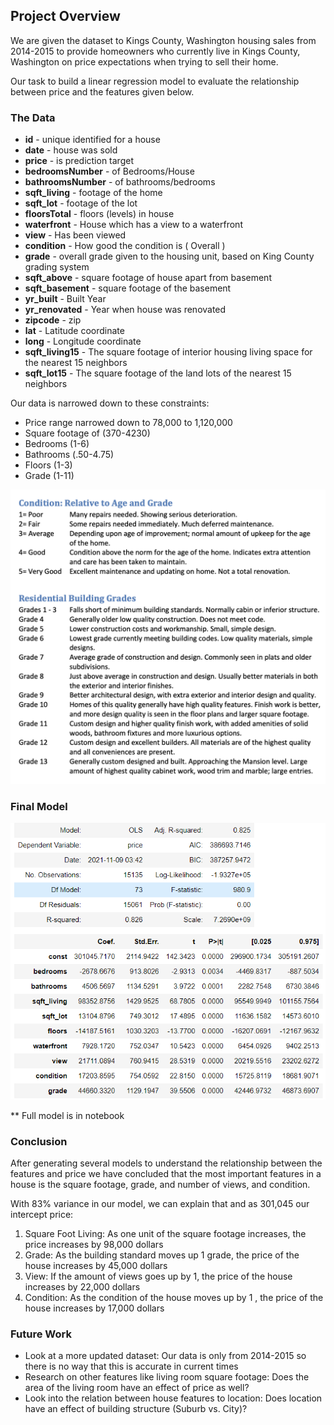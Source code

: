 ## Project Overview

We are given the dataset to Kings County, Washington housing sales from 2014-2015 to provide homeowners who currently live in Kings County, Washington on price expectations when trying to sell their home.

Our task to build a linear regression model to evaluate the relationship between price and the features given below.

### The Data

* **id** - unique identified for a house
* **date** - house was sold
* **price** -  is prediction target
* **bedroomsNumber** -  of Bedrooms/House
* **bathroomsNumber** -  of bathrooms/bedrooms
* **sqft_living** -  footage of the home
* **sqft_lot** -  footage of the lot
* **floorsTotal** -  floors (levels) in house
* **waterfront** - House which has a view to a waterfront
* **view** - Has been viewed
* **condition** - How good the condition is ( Overall )
* **grade** - overall grade given to the housing unit, based on King County grading system
* **sqft_above** - square footage of house apart from basement
* **sqft_basement** - square footage of the basement
* **yr_built** - Built Year
* **yr_renovated** - Year when house was renovated
* **zipcode** - zip
* **lat** - Latitude coordinate
* **long** - Longitude coordinate
* **sqft_living15** - The square footage of interior housing living space for the nearest 15 neighbors
* **sqft_lot15** - The square footage of the land lots of the nearest 15 neighbors

Our data is narrowed down to these constraints:

- Price range narrowed down to 78,000 to 1,120,000
- Square footage of (370-4230)
- Bedrooms (1-6)
- Bathrooms (.50-4.75)
- Floors (1-3)
- Grade (1-11)

<img src='images/grade_condition_info.png'>

### Final Model

<img src='images/Model.PNG'>

** Full model is in notebook

### Conclusion

After generating several models to understand the relationship between the features and price we have concluded that the most important features in a house is the square footage, grade, and number of views, and condition. 

With 83% variance in our model, we can explain that and as 301,045 our intercept price:
1. Square Foot Living: As one unit of the square footage increases, the price increases by 98,000 dollars
2. Grade: As the building standard moves up 1 grade, the price of the house increases by 45,000 dollars
3. View: If the amount of views goes up by 1, the price of the house increases by 22,000 dollars
4. Condition: As the condition of the house moves up by 1 , the price of the house increases by 17,000 dollars

### Future Work
- Look at a more updated dataset: Our data is only from 2014-2015 so there is no way that this is accurate in current times
- Research on other features like living room square footage: Does the area of the living room have an effect of price as well?
- Look into the relation between house features to location: Does location have an effect of building structure (Suburb vs. City)?
